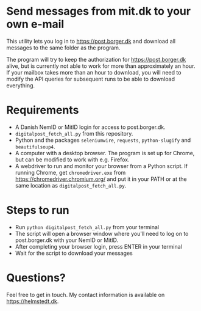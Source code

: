 Send messages from mit.dk to your own e-mail
============================================

This utility lets you log in to https://post.borger.dk and download all messages to the same folder as the program.

The program will try to keep the authorization for https://post.borger.dk alive, but is currently not able to work for more than approximately an hour. If your mailbox takes more than an hour to download, you will need to modify the API queries for subsequent runs to be able to download everything.

Requirements
============
* A Danish NemID or MitID login for access to post.borger.dk.
* `digitalpost_fetch_all.py` from this repository.
* Python and the packages `seleniumwire`, `requests`, `python-slugify` and `beautifulsoup4`.
* A computer with a desktop browser. The program is set up for Chrome, but can be modified to work with e.g. Firefox.
* A webdriver to run and monitor your browser from a Python script. If running Chrome, get `chromedriver.exe` from https://chromedriver.chromium.org/ and put it in your PATH or at the same location as `digitalpost_fetch_all.py`.

Steps to run
============

* Run `python digitalpost_fetch_all.py` from your terminal
* The script will open a browser window where you'll need to log on to post.borger.dk with your NemID or MitID.
* After completing your browser login, press ENTER in your terminal
* Wait for the script to download your messages

Questions?
==========

Feel free to get in touch. My contact information is available on https://helmstedt.dk.